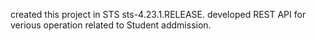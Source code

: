 created this project in STS sts-4.23.1.RELEASE.
developed REST API for verious operation related to Student addmission.
